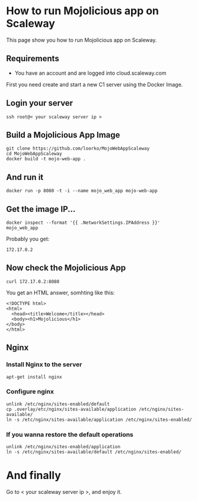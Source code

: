 # How to run Mojolicious app on Scaleway

This page show you how to run Mojolicious app on Scaleway.

## Requirements
 * You have an account and are logged into cloud.scaleway.com

First you need create and start a new C1 server using the Docker Image.

## Login your server
```
ssh root@< your scaleway server ip >
```
## Build a Mojolicious App Image
```
git clone https://github.com/loorko/MojoWebAppScaleway
cd MojoWebAppScaleway
docker build -t mojo-web-app .
```
## And run it
```
docker run -p 8080 -t -i --name mojo_web_app mojo-web-app
```
## Get the image IP...
```
docker inspect --format '{{ .NetworkSettings.IPAddress }}' mojo_web_app
```
Probably you get:
```
172.17.0.2
```
## Now check the Mojolicious App
```
curl 172.17.0.2:8080

```
You get an HTML answer, somhting like this:
```
<!DOCTYPE html>
<html>
  <head><title>Welcome</title></head>
  <body><h1>Mojolicious</h1>
</body>
</html>
```
## Nginx
### Install Nginx to the server
```
apt-get install nginx
```
### Configure nginx
```
unlink /etc/nginx/sites-enabled/default
cp .overlay/etc/nginx/sites-available/application /etc/nginx/sites-available/
ln -s /etc/nginx/sites-available/application /etc/nginx/sites-enabled/
```
### If you wanna restore the default operations
```
unlink /etc/nginx/sites-enabled/application
ln -s /etc/nginx/sites-available/default /etc/nginx/sites-enabled/
```
# And finally
Go to < your scaleway server ip >, and enjoy it.